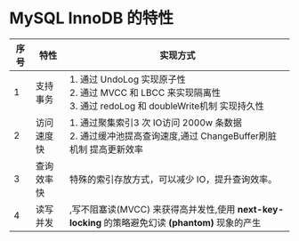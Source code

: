 # MySQL InnoDB 的特性

| 序号 | 特性       | 实现方式                                                     |
| ---- | ---------- | ------------------------------------------------------------ |
| 1    | 支持事务   | 1. 通过 UndoLog 实现原子性<br />2. 通过 MVCC 和 LBCC 来实现隔离性<br />3. 通过 redoLog 和 doubleWrite机制 实现持久性 |
| 2    | 访问速度快 | 1. 通过聚集索引3 次 IO访问 2000w 条数据<br />2. 通过缓冲池提高查询速度,通过 ChangeBuffer刷脏机制 提高更新效率 |
| 3    | 查询效率快 | 特殊的索引存放方式，可以减少 IO，提升查询效率。              |
| 4    | 读写并发   | ,写不阻塞读(MVCC) 来获得高并发性,使用  **next-key-locking** 的策略避免幻读 **(phantom)**  现象的产生 |

